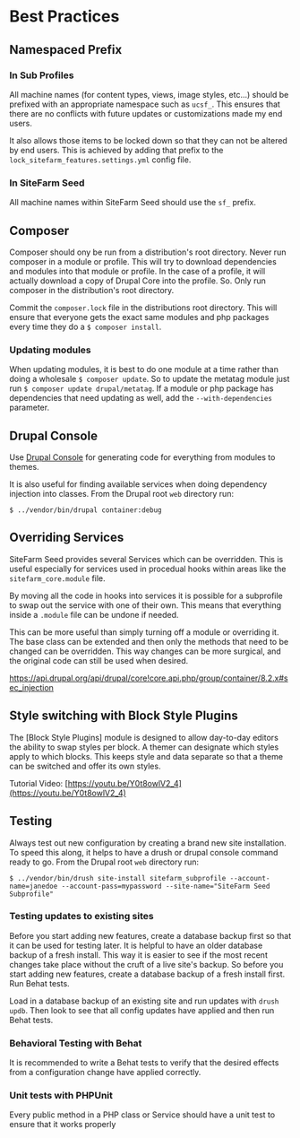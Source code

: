 # Best Practices

## Namespaced Prefix

### In Sub Profiles
All machine names (for content types, views, image styles, etc...) should be
prefixed with an appropriate namespace such as `ucsf_`. This ensures that there
are no conflicts with future updates or customizations made my end users.

It also allows those items to be locked down so that they can not be altered by
end users. This is achieved by adding that prefix to the
`lock_sitefarm_features.settings.yml` config file.

### In SiteFarm Seed
All machine names within SiteFarm Seed should use the `sf_` prefix.

## Composer

Composer should ony be run from a distribution's root directory. Never run
composer in a module or profile. This will try to download dependencies and
modules into that module or profile. In the case of a profile, it will actually
download a copy of Drupal Core into the profile. So. Only run composer in the
distribution's root directory.

Commit the `composer.lock` file in the distributions root directory. This will
ensure that everyone gets the exact same modules and php packages every time
they do a `$ composer install`.

### Updating modules
When updating modules, it is best to do one module at a time rather than doing
a wholesale `$ composer update`. So to update the metatag module just run
`$ composer update drupal/metatag`. If a module or php package has dependencies
that need updating as well, add the `--with-dependencies` parameter.

## Drupal Console

Use [Drupal Console](https://drupalconsole.com/) for generating code for
everything from modules to themes.

It is also useful for finding available services when doing dependency injection
into classes. From the Drupal root `web` directory run:

```
$ ../vendor/bin/drupal container:debug
```
## Overriding Services

SiteFarm Seed provides several Services which can be overridden. This is useful especially for services used in procedual hooks within areas like the `sitefarm_core.module` file.

By moving all the code in hooks into services it is possible for a subprofile to swap out the service with one of their own. This means that everything inside a `.module` file can be undone if needed.

This can be more useful than simply turning off a module or overriding it. The base class can be extended and then only the methods that need to be changed can be overridden. This way changes can be more surgical, and the original code can still be used when desired.

https://api.drupal.org/api/drupal/core!core.api.php/group/container/8.2.x#sec_injection

## Style switching with Block Style Plugins

The [Block Style Plugins] module is designed to allow day-to-day editors the
ability to swap styles per block. A themer can designate which styles apply to
which blocks. This keeps style and data separate so that a theme can be switched
and offer its own styles.

Tutorial Video: [https://youtu.be/Y0t8owlV2_4](https://youtu.be/Y0t8owlV2_4)

## Testing

Always test out new configuration by creating a brand new site installation. To
speed this along, it helps to have a drush or drupal console command ready to
go. From the Drupal root `web` directory run:

```
$ ../vendor/bin/drush site-install sitefarm_subprofile --account-name=janedoe --account-pass=mypassword --site-name="SiteFarm Seed Subprofile"
```

### Testing updates to existing sites
Before you start adding new features, create a database backup first so that it
can be used for testing later. It is helpful to have an older database backup of
a fresh install. This way it is easier to see if the most recent changes take
place without the cruft of a live site's backup. So before you start adding new
features, create a database backup of a fresh install first. Run Behat tests.

Load in a database backup of an existing site and run updates with `drush updb`.
Then look to see that all config updates have applied and then run Behat tests.

### Behavioral Testing with Behat
It is recommended to write a Behat tests to verify that the desired effects from
a configuration change have applied correctly.

### Unit tests with PHPUnit
Every public method in a PHP class or Service should have a unit test to ensure
that it works properly
